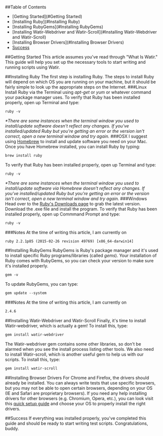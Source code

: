 ##Table of Contents
* [Getting Started](#Getting Started)
* [Installing Ruby](#Installing Ruby)
* [Installing RubyGems](#Installing RubyGems)
* [Installing Watir-Webdriver and Watir-Scroll](#Installing Watir-Webdriver and Watir-Scroll)
* [Installing Browser Drivers](#Installing Browser Drivers)
* [Success](#Success)

##Getting Started
This article assumes you've read through "What Is Watir." This guide will help you set up the necessary tools to start writing and running scripts using Watir.

##Installing Ruby
The first step is installing Ruby. The steps to install Ruby will depend on which OS you are running on your machine, but it should be fairly simple to look up the appropriate steps on the Internet.
###Linux
Install Ruby via the Terminal using _apt-get_ or _yum_ or whatever command your package manager uses. To verify that Ruby has been installed properly, open up Terminal and type:
``` html
ruby -v
```
_*There are some instances when the terminal window you used to install/update software doesn't reflect any changes. If you've installed/updated Ruby but you're getting an error or the version isn't correct, open a new terminal window and try again._
###OSX
I suggest using [Homebrew](http://brew.sh/) to install and update software you need on your Mac. Once you have Homebrew installed, you can install Ruby by typing:
``` html
brew install ruby
```
To verify that Ruby has been installed properly, open up Terminal and type:
``` html
ruby -v
```
_*There are some instances when the terminal window you used to install/update software via Homebrew doesn't reflect any changes. If you've installed/updated Ruby but you're getting an error or the version isn't correct, open a new terminal window and try again._
###Windows
Head over to the [Ruby's Downloads page](http://rubyinstaller.org/downloads) to grab the latest version. Download the .exe file and install the program. To verify that Ruby has been installed properly, open up Commmand Prompt and type:
``` html
ruby -v
```
###Notes
At the time of writing this article, I am currently on
``` html
ruby 2.2.1p85 (2015-02-26 revision 49769) [x86_64-darwin14]
```

##Installing RubyGems
RubyGems is Ruby's package manager and it's used to install specific Ruby programs/libraries (called _gems_). Your installation of Ruby comes with RubyGems, so you can check your version to make sure it's installed properly. 
``` html
gem -v
```
To update RubyGems, you can type:
``` html
gem update --system
```
###Notes
At the time of writing this article, I am currently on
``` html
2.4.6
```

##Installing Watir-Webdriver and Watir-Scroll
Finally, it's time to install Watir-webdriver, which is actually a gem! To install this, type:
``` html
gem install watir-webdriver
```
The Watir-webdriver gem contains some other libraries, so don't be alarmed when you see the install process listing other tools. We also need to install Watir-scroll, which is another useful gem to help us with our scripts. To install this, type:
``` html
gem install watir-scroll
```

##Installing Browser Drivers
For Chrome and Firefox, the drivers should already be installed. You can always write tests that use specific browsers, but you may not be able to open certain browsers, depending on your OS (IE and Safari are proprietary browsers). If you need any help installing drivers for other browsers (e.g. Chromium, Opera, etc.), you can look visit this [quick setup guide](https://github.com/watir/watir/wiki/Quick-Start) and choose your OS to properly install the right drivers.

##Success
If everything was installed properly, you've completed this guide and should be ready to start writing test scripts. Congratulations, buddy.
